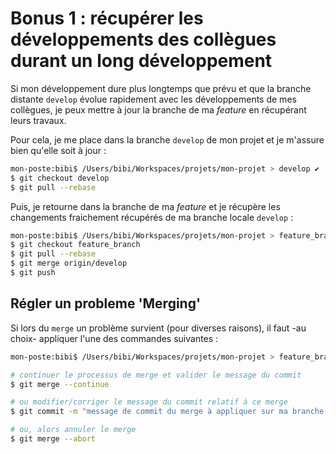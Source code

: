 # Bonus 1 : récupérer les développements des collègues durant un long développement

Si mon développement dure plus longtemps que prévu et que la branche distante `develop` évolue rapidement avec les développements de mes collègues, je peux mettre à jour la branche de ma _feature_ en récupérant leurs travaux.

Pour cela, je me place dans la branche `develop` de mon projet et je m'assure bien qu'elle soit à jour :
```sh
mon-poste:bibi$ /Users/bibi/Workspaces/projets/mon-projet > develop ✔
$ git checkout develop
$ git pull --rebase
```

Puis, je retourne dans la branche de ma _feature_ et je récupère les changements fraichement récupérés de ma branche locale `develop` :
```sh
mon-poste:bibi$ /Users/bibi/Workspaces/projets/mon-projet > feature_branch ✘ ✹ ✭
$ git checkout feature_branch
$ git pull --rebase
$ git merge origin/develop
$ git push
```

## Régler un probleme 'Merging'
Si lors du `merge` un problème survient (pour diverses raisons), il faut -au choix- appliquer l'une des commandes suivantes :
```sh
mon-poste:bibi$ /Users/bibi/Workspaces/projets/mon-projet > feature_branch ✘ ✹ ✭ | MERGING

# continuer le processus de merge et valider le message du commit
$ git merge --continue

# ou modifier/corriger le message du commit relatif à ce merge
$ git commit -m "message de commit du merge à appliquer sur ma branche feature_branch"

# ou, alors annuler le merge
$ git merge --abort
```
